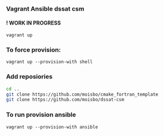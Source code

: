 ### Vagrant Ansible dssat csm

#### ! WORK IN PROGRESS 

`vagrant up`

### To force provision:
`vagrant up --provision-with shell`

### Add reposiories


```bash
cd ..
git clone https://github.com/moisbo/cmake_fortran_template
git clone https://github.com/moisbo/dssat-csm
```

### To run provision ansible
`vagrant up --provision-with ansible`
